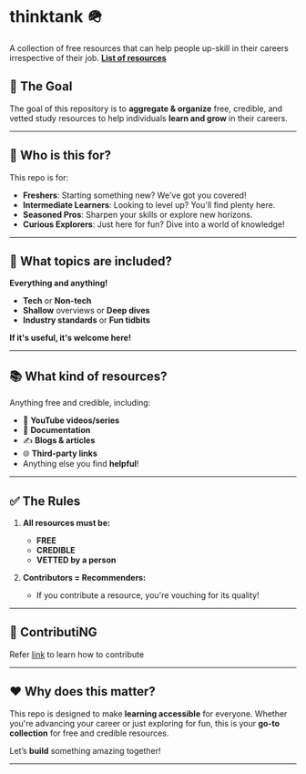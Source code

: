 # thinktank 🪖

A collection of free resources that can help people up-skill in their careers irrespective of their job.
**[List of resources](./LIST.md)**

## 🚀 **The Goal**

The goal of this repository is to **aggregate & organize** free, credible, and vetted study resources to help individuals **learn and grow** in their careers.

---

## 🌟 **Who is this for?**

This repo is for:

- **Freshers**: Starting something new? We've got you covered!
- **Intermediate Learners**: Looking to level up? You'll find plenty here.
- **Seasoned Pros**: Sharpen your skills or explore new horizons.
- **Curious Explorers**: Just here for fun? Dive into a world of knowledge!

---

## 🧠 **What topics are included?**

**Everything and anything!**

- **Tech** or **Non-tech**
- **Shallow** overviews or **Deep dives**
- **Industry standards** or **Fun tidbits**

**If it's useful, it's welcome here!**

---

## 📚 **What kind of resources?**

Anything free and credible, including:

- 🎥 **YouTube videos/series**
- 📃 **Documentation**
- ✍️ **Blogs & articles**
- 🌐 **Third-party links**
- Anything else you find **helpful**!

---

## ✅ **The Rules**

1. **All resources must be:**

   - **FREE**
   - **CREDIBLE**
   - **VETTED by a person**

2. **Contributors = Recommenders:**
   - If you contribute a resource, you're vouching for its quality!

---

## 🤝 **ContributiNG**

Refer [link](./CONTRIBUTING.md) to learn how to contribute

---

## ❤️ **Why does this matter?**

This repo is designed to make **learning accessible** for everyone. Whether you're advancing your career or just exploring for fun, this is your **go-to collection** for free and credible resources.

Let’s **build** something amazing together!

---
